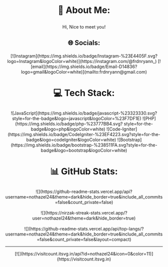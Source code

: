   # <p align="center">💫 About Me: </p>
  <p align="center">Hi, Nice to meet you!</p>
  
  ## <p align="center"> 🌐 Socials: </p>
  <p align="center">
    [![Instagram](https://img.shields.io/badge/Instagram-%23E4405F.svg?logo=Instagram&logoColor=white)](https://instagram.com/@frdnryann_) [![email](https://img.shields.io/badge/Email-D14836?logo=gmail&logoColor=white)](mailto:frdnryann@gmail.com)
  </p> 
  
  # <p align="center">💻 Tech Stack:</p>
  <p align="center">
    ![JavaScript](https://img.shields.io/badge/javascript-%23323330.svg?style=for-the-badge&logo=javascript&logoColor=%23F7DF1E) ![PHP](https://img.shields.io/badge/php-%23777BB4.svg?      style=for-the-badge&logo=php&logoColor=white) ![Code-Igniter](https://img.shields.io/badge/CodeIgniter-%23EF4223.svg?style=for-the-badge&logo=codeIgniter&logoColor=white) ![Bootstrap](https://img.shields.io/badge/bootstrap-%238511FA.svg?style=for-the-badge&logo=bootstrap&logoColor=white)
  </p>
  
  # <p align="center">📊 GitHub Stats:</p>
  <p align="center">
    ![](https://github-readme-stats.vercel.app/api?username=nothazel24&theme=dark&hide_border=true&include_all_commits=false&count_private=false)<br/><br/>
    ![](https://nirzak-streak-stats.vercel.app/?user=nothazel24&theme=dark&hide_border=true)<br/><br/>
    ![](https://github-readme-stats.vercel.app/api/top-langs/?username=nothazel24&theme=dark&hide_border=true&include_all_commits=false&count_private=false&layout=compact)
  </p>
  
  ---
 <p align="center"> 
   [![](https://visitcount.itsvg.in/api?id=nothazel24&icon=0&color=11)](https://visitcount.itsvg.in)
 </p>
